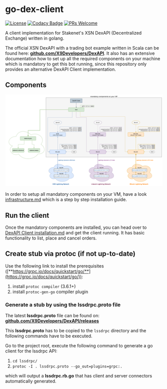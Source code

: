 # go-dex-client
[![License](http://img.shields.io/badge/license-MIT-blue.svg)](https://raw.githubusercontent.com/miguelmota/cwntr/go-crypto-tools/LICENSE.md)
[![Codacy Badge](https://api.codacy.com/project/badge/Grade/1ab794872bef48d59e09f8e3160d6326)](https://www.codacy.com/manual/cwntr/go-dex-client?utm_source=github.com&amp;utm_medium=referral&amp;utm_content=cwntr/go-dex-client&amp;utm_campaign=Badge_Grade)
[![PRs Welcome](https://img.shields.io/badge/PRs-welcome-brightgreen.svg)](#contributing)

A client implementation for Stakenet's XSN DexAPI (Decentralized Exchange) written in golang.

The official XSN DexAPI with a trading bot example written in Scala can be found here: [**github.com/X9Developers/DexAPI**](https://github.com/X9Developers/DexAPI). It also has an extensive documentation how to set up all the required components on your machine which is mandatory to get this bot running, since this repository only provides an alternative DexAPI Client implementation.

## Components
![alt text](infrastructure/components.png)

In order to setup all mandatory components on your VM, have a look [infrastructure.md](infrastructure/infrastructure.md) which is a step by step installation guide.

## Run the client
Once the mandatory components are installed, you can head over to [DexAPI Client installation.md](infrastructure/bot.md) and get the client running. It has basic functionality to list, place and cancel orders.
 
## Create stub via protoc (if not up-to-date)
Use the following link to install the prerequisites ([**https://grpc.io/docs/quickstart/go/**](https://grpc.io/docs/quickstart/go/)):

 1. install `protoc compiler` (3.6.1+) 
 2. install `protoc-gen-go` compiler plugin 

### Generate a stub by using the lssdrpc.proto file
The latest **lssdrpc.proto** file can be found on: 
[**github.com/X9Developers/DexAPI/releases**](https://github.com/X9Developers/DexAPI/releases)

This **lssdrpc.proto** has to be copied to the `lssdrpc` directory and the following commands have to be executed.

Go to the project root, execute the following command to generate a go client for the lssdrpc API:

 1. `cd lssdrpc/`
 2. `protoc -I . lssdrpc.proto --go_out=plugins=grpc:.`

which will output a **lssdrpc.rb.go** that has client and server connectors automatically generated.

